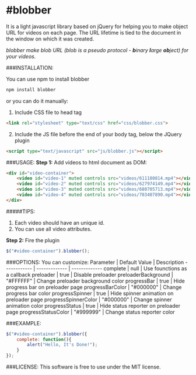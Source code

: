 #blobber
====
It is a light javascript library based on jQuery for helping you to make object URL for videos on each page.
The URL lifetime is tied to the document in the window on which it was created.

*blobber make blob URL (blob is a pseudo protocol - **b**inary **l**arge **ob**ject) for your videos.*




###INSTALLATION:

You can use npm to install blobber
```sh
npm install blobber
```


or you can do it manually:
1. Include CSS file to head tag
```html
<link rel="stylesheet" type="text/css" href="css/blobber.css">
```
2. Include the JS file before the end of your body tag, below the JQuery plugin
```html
<script type="text/javascript" src="js/blobber.js"></script>
```




###USAGE:
**Step 1:** Add videos to html document as DOM:
```html
<div id="video-container">
    <video id="video-1" muted controls src="videos/611180814.mp4"></video>
    <video id="video-2" muted controls src="videos/627974149.mp4"></video>
    <video id="video-3" muted controls src="videos/680705713.mp4"></video>
    <video id="video-4" muted controls src="videos/703407890.mp4"></video>
</div>
```

#####TIPS:
1. Each video should have an unique id.
2. You can use all video attributes.


**Step 2:** Fire the plugin
```javascript
$("#video-container").blobber();
```




###OPTIONS:
You can customize:
Parameter | Default Value | Description
------------ | ------------- | -------------
complete | null | Use founctions as a callback
preloader | true | Disable preloader
preloaderBackground | "#FFFFFF" | Change preloader background color
progressBar | true | Hide progress bar on preloader page
progressBarColor | "#000000" | Change progress bar color
progressSpinner | true | Hide spinner animation on preloader page
progressSpinnerColor | "#000000" | Change spinner animation color
progressStatus | true | Hide status reporter on preloader page
progressStatusColor | "#999999" | Change status reporter color




###EXAMPLE:
```javascript
$("#video-container").blobber({
    complete: function(){
        alert("Hello, It's Done!");
    }
});
```




###LICENSE:
This software is free to use under the MIT license.